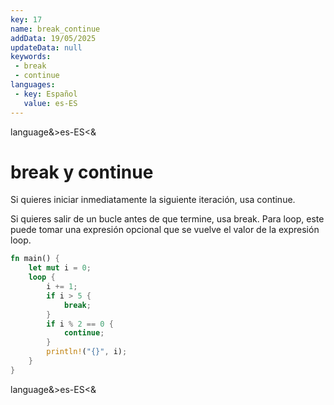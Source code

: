 ```yaml
---
key: 17
name: break_continue
addData: 19/05/2025
updateData: null
keywords: 
 - break
 - continue
languages:
 - key: Español
   value: es-ES
---
```

language&>es-ES<&
# break y continue
Si quieres iniciar inmediatamente la siguiente iteración, usa continue.

Si quieres salir de un bucle antes de que termine, usa break. Para loop, este puede tomar una expresión opcional que se vuelve el valor de la expresión loop.

```rust
fn main() {
    let mut i = 0;
    loop {
        i += 1;
        if i > 5 {
            break;
        }
        if i % 2 == 0 {
            continue;
        }
        println!("{}", i);
    }
}
```
language&>es-ES<&